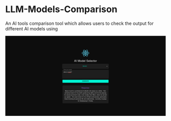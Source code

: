 # LLM-Models-Comparison

An AI tools comparison tool which allows users to check the output for different AI models using 

![alt text](image.png)